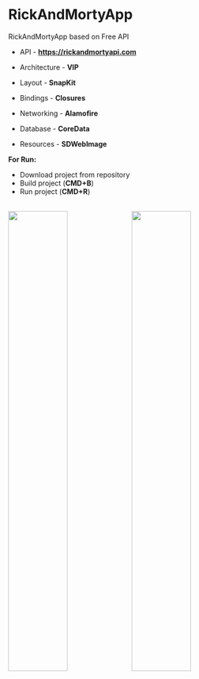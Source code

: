 # RickAndMortyApp

RickAndMortyApp based on Free API 
* API - **https://rickandmortyapi.com**

* Architecture - **VIP**
* Layout - **SnapKit**
* Bindings - **Closures**
* Networking - **Alamofire**
* Database - **CoreData**
* Resources - **SDWebImage**

**For Run:**
* Download project from repository
* Build project (**CMD+B**)
* Run project (**CMD+R**)

<br />
<img src="https://github.com/user-attachments/assets/3ff6dff4-3387-4c8a-b65b-0da86dae0176" width = 48.8%>
<img src="https://github.com/user-attachments/assets/2ca9a977-518a-4fd1-9d1a-49a286f74cc4" width = 48.8%>



